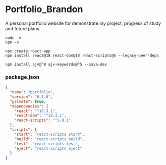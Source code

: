 # Portfolio_Brandon
A personal portfolio website for demonstrate my project, progress of study and future plans.

```
node -v
npm -v

npx create-react-app
npm install react@18 react-dom@18 react-scripts@5 --legacy-peer-deps

npm install ajv@^8 ajv-keywords@^5 --save-dev

```

### package.json
```json
{
  "name": "portfolio",
  "version": "0.1.0",
  "private": true,
  "dependencies": {
    "react": "^18.3.1",
    "react-dom": "^18.3.1",
    "react-scripts": "^5.0.1"
  },
  "scripts": {
    "start": "react-scripts start",
    "build": "react-scripts build",
    "test": "react-scripts test",
    "eject": "react-scripts eject"
  }
}

```